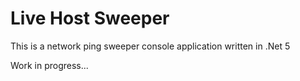 # Live Host Sweeper

This is a network ping sweeper console application written in .Net 5

Work in progress...
